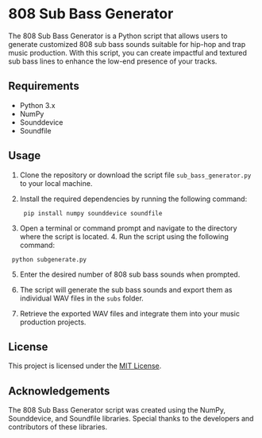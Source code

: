 # 808 Sub Bass Generator

The 808 Sub Bass Generator is a Python script that allows users to generate customized 808 sub bass sounds suitable for hip-hop and trap music production. With this script, you can create impactful and textured sub bass lines to enhance the low-end presence of your tracks.

## Requirements

- Python 3.x
- NumPy
- Sounddevice
- Soundfile

## Usage

1. Clone the repository or download the script file `sub_bass_generator.py` to your local machine.

2. Install the required dependencies by running the following command:

   ` pip install numpy sounddevice soundfile`
    
3. Open a terminal or command prompt and navigate to the directory where the script is located. 4. Run the script using the following command:

 ` python subgenerate.py`

5. Enter the desired number of 808 sub bass sounds when prompted.

6. The script will generate the sub bass sounds and export them as individual WAV files in the `subs` folder.

7. Retrieve the exported WAV files and integrate them into your music production projects.

## License

This project is licensed under the [MIT License](LICENSE).

## Acknowledgements

The 808 Sub Bass Generator script was created using the NumPy, Sounddevice, and Soundfile libraries. Special thanks to the developers and contributors of these libraries.



